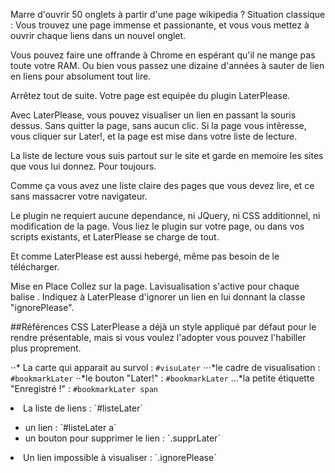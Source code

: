 Marre d'ouvrir 50 onglets à partir d'une page wikipedia ?
Situation classique : Vous trouvez une page immense et passionante, et vous vous mettez à ouvrir chaque liens dans un nouvel onglet.

Vous pouvez faire une offrande à Chrome en espérant qu'il ne mange pas toute votre RAM.
Ou bien vous passez une dizaine d'années à sauter de lien en liens pour absolument tout lire.

Arrêtez tout de suite. Votre page est equipée du plugin LaterPlease.

Avec LaterPlease, vous pouvez visualiser un lien en passant la souris dessus. Sans quitter la page, sans aucun clic.
Si la page vous intêresse, vous cliquer sur Later!, et la page est mise dans votre liste de lecture.

La liste de lecture vous suis partout sur le site et garde en memoire les sites que vous lui donnez. Pour toujours.

Comme ça vous avez une liste claire des pages que vous devez lire, et ce sans massacrer votre navigateur.

Le plugin ne requiert aucune dependance, ni JQuery, ni CSS additionnel, ni modification de la page.
Vous liez le plugin sur votre page, ou dans vos scripts existants, et LaterPlease se charge de tout.

Et comme LaterPlease est aussi hebergé, même pas besoin de le télécharger.

Mise en Place
Collez <script src="laterplease.js"></script> sur la page.
Lavisualisation s'active pour chaque balise <a>.
Indiquez à LaterPlease d'ignorer un lien en lui donnant la classe "ignorePlease".

##Références CSS
LaterPlease a déjà un style appliqué par défaut pour le rendre présentable, mais si vous voulez l'adopter vous pouvez l'habiller plus proprement.

⋅⋅* La carte qui apparait au survol : `#visuLater`
	⋅⋅⋅*le cadre de visualisation : `#bookmarkLater`
	⋅⋅*le bouton "Later!" : `#bookmarkLater`
	...*la petite étiquette "Enregistré !" : `#bookmarkLater span`
<li>La liste de liens : `#listeLater`</li>
<ul>
	<li>un lien : `#listeLater a`</li>
	<li>un bouton pour supprimer le lien : `.supprLater`</li>
</ul>
<li>Un lien impossible à visualiser : `.ignorePlease`</li>
</ul>